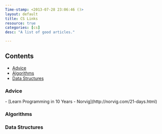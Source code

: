 ```yaml
---
Time-stamp: <2013-07-28 23:06:46 ()>
layout: default
title: CS Links
resource: true
categories: [cs]
desc: "A list of good articles."

---
```


## Contents
- [Advice](#advice)
- [Algorithms](#algorithms)
- [Data Structures](#data-structures)


### Advice
<span id="advice" />
- [Learn Programming in 10 Years - Norvig](http://norvig.com/21-days.html)

### Algorithms
<span id="algorithms" />

### Data Structures
<span id="data-structures" />


